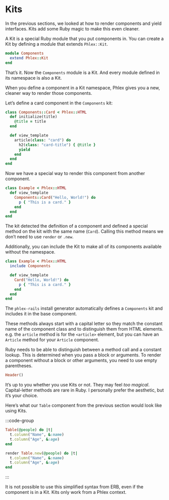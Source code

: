 # Kits

In the previous sections, we looked at how to render components and yield interfaces. Kits add some Ruby magic to make this even cleaner.

A Kit is a special Ruby module that you put components in. You can create a Kit by defining a module that extends `Phlex::Kit`.

```ruby
module Components
  extend Phlex::Kit
end
```

That’s it. Now the `Components` module is a Kit. And every module defined in its namespace is also a Kit.

When you define a component in a Kit namespace, Phlex gives you a new, cleaner way to render those components.

Let’s define a card component in the `Components` kit:

```ruby
class Components::Card < Phlex::HTML
  def initialize(title)
    @title = title
  end

  def view_template
    article(class: "card") do
      h2(class: "card-title") { @title }
      yield
    end
  end
end
```

Now we have a special way to render this component from another component.

```ruby
class Example < Phlex::HTML
  def view_template
    Components::Card("Hello, World!") do
      p { "This is a card." }
    end
  end
end
```

The kit detected the definition of a component and defined a special method on the kit with the same name (`Card`). Calling this method means we don’t need to use `render` or `.new`.

Additionally, you can include the Kit to make all of its components available without the namespace.

```ruby
class Example < Phlex::HTML
  include Components

  def view_template
    Card("Hello, World!") do
      p { "This is a card." }
    end
  end
end
```

The `phlex-rails` install generator automatically defines a `Components` kit and includes it in the base component.

These methods always start with a capital letter so they match the constant name of the component class and to distinguish them from HTML elements. e.g. the `article` method is for the `<article>` element, but you can have an `Article` method for your `Article` component.

Ruby needs to be able to distinguish between a method call and a constant lookup. This is determined when you pass a block or arguments. To render a component without a block or other arguments, you need to use empty parentheses.

```ruby
Header()
```

It’s up to you whether you use Kits or not. They may feel _too magical_. Capital-letter methods are rare in Ruby. I personally prefer the aesthetic, but it’s your choice.

Here’s what our `Table` component from the previous section would look like using Kits.

:::code-group

```ruby [With Kits]
Table(@people) do |t|
  t.column("Name", &:name)
  t.column("Age", &:age)
end
```

```ruby [Without Kits]
render Table.new(@people) do |t|
  t.column("Name", &:name)
  t.column("Age", &:age)
end
```

:::

It is not possible to use this simplified syntax from ERB, even if the component is in a Kit. Kits only work from a Phlex context.
